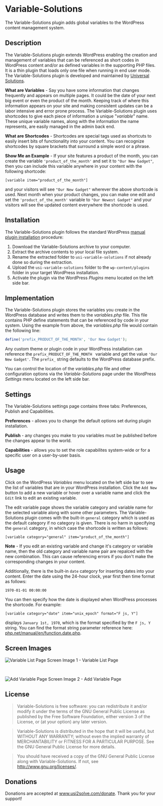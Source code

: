 # Variable-Solutions #

The Variable-Solutions plugin adds global variables to the WordPress content management system.

## Description ##

The Variable-Solutions plugin extends WordPress enabling the creation and management of variables that can be referenced as short codes in WordPress content and/or as defined variables in the supporting PHP files. It is a thin plugin that loads only one file when running in end user mode. The Variable-Solutions plugin is developed and maintained by <a href="https://www.usi2solve.com">Universal Solutions</a>.

**What are Variables** - Say you have some information that changes frequently and appears on multiple pages.
It could be the date of your next big event or even the product of the month. 
Keeping track of where this information appears on your site and making consistent updates can be a labor intensive and error prone process.
The Variable-Solutions plugin uses shortcodes to give each piece of information a unique "*variable*" name. 
These unique variable names, along with the information the name represents, are easily managed in the admin back end.

**What are Shortcodes** - Shortcodes are special tags used as shortcuts to easily insert bits of functionality into your content. 
You can recognize shortcodes by square brackets that surround a simple word or a phrase.

**Show Me an Example** - If your site features a product of the month, you can create the variable ` 'product_of_the_month' ` and set it to ` "Our New Gadget" `, 
then you can include this variable anywhere in your content with the following shortcode:

```
[variable item="product_of_the_month"]
```

and your visitors will see ` "Our New Gadget" ` wherever the above shortcode is used. 
Next month when your product changes, you can make one edit and set the ` 'product_of_the_month' ` variable to ` "Our Newest Gadget" ` 
and your visitors will see the updated content everywhere the shortcode is used.

## Installation ##
The Variable-Solutions plugin follows the standard WordPress <a href="https://codex.wordpress.org/Managing_Plugins#Manual_Plugin_Installation">manual plugin installation</a> procedure:
1. Download the Variable-Solutions archive to your computer.
1. Extract the archive contents to your local file system.
1. Rename the extracted folder to ` usi-variable-solutions ` if not already done so during the extraction.
1. Upload the ` usi-variable-solutions ` folder to the ` wp-content/plugins ` folder in your target WordPress installation.
1. Activate the plugin via the WordPress *Plugins* menu located on the left side bar.

## Implementation ##
The Variable-Solutions plugin stores the variables you create in the WordPress database and writes them to the *variables.php* file. 
This file contains PHP define statements that can be referenced by code in your system.
Using the example from above, the *variables.php* file would contain the following line:

```php
define('prefix_PRODUCT_OF_THE_MONTH', 'Our New Gadget');
```
Any custom theme or plugin code in your WordPress installation can reference the `prefix_PRODUCT_OF_THE_MONTH ` variable and get the value `'Our New Gadget'`.
The ` prefix_ ` string defaults to the WordPress database prefix.

You can control the location of the *variables.php* file and other configuration options via the *Variable-Solutions* page under the WordPress *Settings* 
menu located on the left side bar.

## Settings ##
The Variable-Solutions settings page contains three tabs: Preferences, Publish and Capabilities.

**Preferences** - allows you to change the default options set during plugin installation.

**Publish** - any changes you make to you variables must be published before the changes appear to the world.

**Capabilities** - allows you to set the role capabilites system-wide or for a specific user on a user-by-user basis. 

## Usage ##
Click on the WordPress *Variables* menu located on the left side bar to see the list of variables that are in your WordPress installation.
Click the ` Add New ` button to add a new variable or hover over a variable name and click the ` Edit ` link to edit an existing variable.

The edit variable page shows the variable category and variable name for the selected variable along with some other parameters. 
The Variable-Solutions plugin comes with the built-in ` general ` category which is used as the default category if no category is given. 
There is no harm in specifying the ` general ` category, in which case the shortcode is written as follows:

```
[variable category="general" item="product_of_the_month"]
```

**Note** - If you edit an existing variable and change it's category or variable name, then the old category and variable name pair are repalced with the new combination.
This can cause referencing errors if you don't make the corresponding changes in your content.

Additionally, there is the built-in ` date ` category for inserting dates into your content. 
Enter the date using the 24-hour clock, year first then time format as follows:

```
1970-01-01 00:00:00
```
You can then specify how the date is displayed when WordPress processes the shortcode. For example:

```
[variable category="date" item="unix_epoch" format="F js, Y"]
```

displays ` January 1st, 1970 `, which is the format specified by the ` F js, Y ` string. 
You can find the format string parameter reference here: <a href="http://php.net/manual/en/function.date.php">php.net/manual/en/function.date.php</a>.

## Screen Images ##

![Variable List Page](https://user-images.githubusercontent.com/16763256/32197597-40eb1c98-bd9b-11e7-938e-cf46aefd9973.png "Variable Llist Page")
Screen Image 1 - Variable List Page

<br>

![Add Variable Page](https://user-images.githubusercontent.com/16763256/32197596-40df18b2-bd9b-11e7-8477-3a460bbe7740.png "Add Variable Page")
Screen Image 2 - Add Variable Page

## License ##
> Variable-Solutions is free software: you can redistribute it and/or modify it under the terms of the GNU General Public License 
as published by the Free Software Foundation, either version 3 of the License, or (at your option) any later version.

> Variable-Solutions is distributed in the hope that it will be useful, but WITHOUT ANY WARRANTY; without even the implied warranty 
of MERCHANTABILITY or FITNESS FOR A PARTICULAR PURPOSE.  See the GNU General Public License for more details.

> You should have received a copy of the GNU General Public License along with Variable-Solutions.  If not, see 
<http://www.gnu.org/licenses/>.

## Donations ##
Donations are accepted at <a href="https://www.usi2solve.com/donate/variable-solutions">www.usi2solve.com/donate</a>. Thank you for your support!